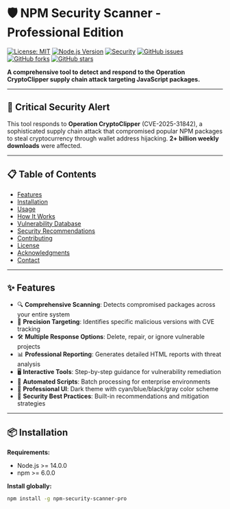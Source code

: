 # 🛡️ NPM Security Scanner - Professional Edition

[![License: MIT](https://img.shields.io/badge/License-MIT-yellow.svg)](https://opensource.org/licenses/MIT)
[![Node.js Version](https://img.shields.io/badge/node-%3E%3D14.0.0-brightgreen.svg)](https://nodejs.org/)
[![Security](https://img.shields.io/badge/security-critical-red.svg)](https://cve.mitre.org)
[![GitHub issues](https://img.shields.io/github/issues/glowku/NPM-Security-Scanner.svg)](https://github.com/glowku/NPM-Security-Scanner/issues)
[![GitHub forks](https://img.shields.io/github/forks/glowku/NPM-Security-Scanner.svg?style=social)](https://github.com/glowku/NPM-Security-Scanner/network)
[![GitHub stars](https://img.shields.io/github/stars/glowku/NPM-Security-Scanner.svg?style=social)](https://github.com/glowku/NPM-Security-Scanner/stargazers)

**A comprehensive tool to detect and respond to the Operation CryptoClipper supply chain attack targeting JavaScript packages.**

---

## 🚨 Critical Security Alert

This tool responds to **Operation CryptoClipper** (CVE-2025-31842), a sophisticated supply chain attack that compromised popular NPM packages to steal cryptocurrency through wallet address hijacking. **2+ billion weekly downloads** were affected.

---

## 📋 Table of Contents
- [Features](#-features)
- [Installation](#-installation)
- [Usage](#-usage)
- [How It Works](#-how-it-works)
- [Vulnerability Database](#-vulnerability-database)
- [Security Recommendations](#-security-recommendations)
- [Contributing](#-contributing)
- [License](#-license)
- [Acknowledgments](#-acknowledgments)
- [Contact](#-contact)

---

## ✨ Features

- 🔍 **Comprehensive Scanning**: Detects compromised packages across your entire system
- 🎯 **Precision Targeting**: Identifies specific malicious versions with CVE tracking
- 🛠️ **Multiple Response Options**: Delete, repair, or ignore vulnerable projects
- 📊 **Professional Reporting**: Generates detailed HTML reports with threat analysis
- 🖥️ **Interactive Tools**: Step-by-step guidance for vulnerability remediation
- 🔄 **Automated Scripts**: Batch processing for enterprise environments
- 🎨 **Professional UI**: Dark theme with cyan/blue/black/gray color scheme
- 🔐 **Security Best Practices**: Built-in recommendations and mitigation strategies

---

## 📦 Installation

**Requirements:**
- Node.js >= 14.0.0
- npm >= 6.0.0

**Install globally:**
```bash
npm install -g npm-security-scanner-pro